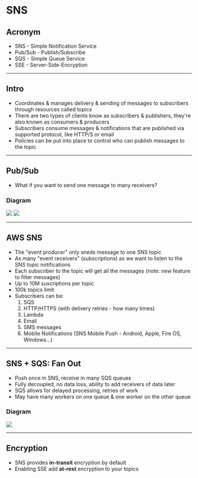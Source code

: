# SNS

## Acronym
* SNS - Simple Notification Service
* Pub/Sub - Publish/Subscribe
* SQS - Simple Queue Service
* SSE - Server-Side-Encryption

---

## Intro
* Coordinates & manages delivery & sending of messages to subscribers through resources called topics
* There are two types of clients know as subscribers & publishers, they're also known as consumers & producers
* Subscribers consume messages & notifications that are published via supported protocol, like HTTP/S or email
* Policies can be put into place to control who can publish messages to the topic

---

## Pub/Sub
* What if you want to send one message to many receivers?

### Diagram
[<img src="https://i.imgur.com/gWOs71K.png">](https://i.imgur.com/gWOs71K.png)
[<img src="https://i.imgur.com/DssRwFS.png">](https://i.imgur.com/DssRwFS.png)

---

## AWS SNS
* The "event producer" only sneds message to one SNS topic
* As many "event receivers" (subscriptions) as we want to listen to the SNS topic notifications
* Each subscriber to the topic will get all the messages (note: new feature to filter messages)
* Up to 10M suscriptions per topic
* 100k topics limit
* Subscribers can be:
  1) SQS
  2) HTTP/HTTPS (with delivery retries - how many times)
  3) Lambda
  4) Email
  5) SMS messages
  6) Mobile Notifications (SNS Mobile Push - Android, Apple, Fire OS, Windows...)
  
---

## SNS + SQS: Fan Out
* Push once in SNS, receive in many SQS queues
* Fully decoupled, no data loss, ability to add receivers of data later
* SQS allows for delayed processing, retries of work
* May have many workers on one queue & one worker on the other queue

### Diagram
[<img src="https://i.imgur.com/GIHkdUS.png">](https://i.imgur.com/GIHkdUS.png)

---

## Encryption
* SNS provides **in-transit** encryption by default
* Enabling SSE add **at-rest** encryption to your topics
